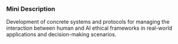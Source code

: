 ### Mini Description

Development of concrete systems and protocols for managing the interaction between human and AI ethical frameworks in real-world applications and decision-making scenarios.
